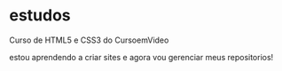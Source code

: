 # estudos
 Curso de HTML5 e CSS3 do CursoemVideo

estou aprendendo a criar sites e agora vou gerenciar meus
repositorios!